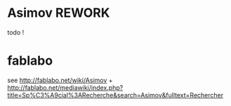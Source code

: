 Asimov REWORK
======

todo !

fablabo
======
see http://fablabo.net/wiki/Asimov + http://fablabo.net/mediawiki/index.php?title=Sp%C3%A9cial%3ARecherche&search=Asimov&fulltext=Rechercher


